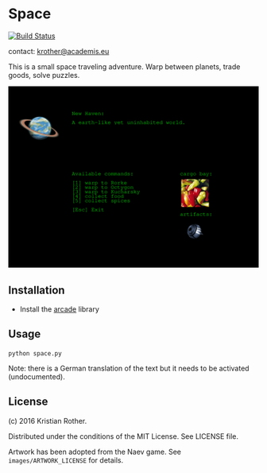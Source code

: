 # Space

[![Build Status](https://travis-ci.org/krother/space.svg?branch=master)](https://travis-ci.org/krother/space)

contact: krother@academis.eu

This is a small space traveling adventure. Warp between planets, trade goods, solve puzzles.

![screenshot](screenshot.png)

## Installation

- Install the [arcade](http://arcade.academy/) library

## Usage

    python space.py

Note: there is a German translation of the text but it needs to be activated (undocumented).

## License

(c) 2016 Kristian Rother.

Distributed under the conditions of the MIT License. See LICENSE file.

Artwork has been adopted from the Naev game. See `images/ARTWORK_LICENSE` for details.
